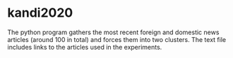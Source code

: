 # kandi2020

The python program gathers the most recent foreign and domestic news articles (around 100 in total) and forces them into two clusters. 
The text file includes links to the articles used in the experiments.
